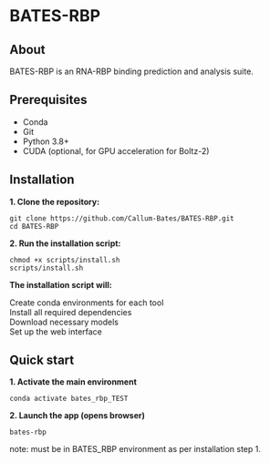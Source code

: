 # BATES-RBP

## About

BATES-RBP is an RNA-RBP binding prediction and analysis suite. 


## Prerequisites

- Conda 
- Git
- Python 3.8+
- CUDA (optional, for GPU acceleration for Boltz-2)


## Installation

**1. Clone the repository:**
```
git clone https://github.com/Callum-Bates/BATES-RBP.git
cd BATES-RBP
```

**2. Run the installation script:**
```
chmod +x scripts/install.sh
scripts/install.sh
```

**The installation script will:**

Create conda environments for each tool <br>
Install all required dependencies <br>
Download necessary models <br>
Set up the web interface <br>



## Quick start

**1. Activate the main environment**
```
conda activate bates_rbp_TEST
```

**2. Launch the app (opens browser)**

```
bates-rbp
```
note: must be in BATES_RBP environment as per installation step 1.






